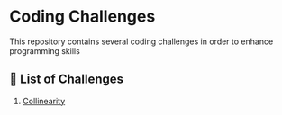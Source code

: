 # Coding Challenges 

This repository contains several coding challenges in order to enhance programming skills

## 🔰 List of Challenges

1. [Collinearity](https://www.codewars.com/kata/65ba420888906c1f86e1e680)
